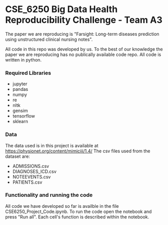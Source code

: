 # CSE_6250 Big Data Health Reproducibility Challenge - Team A3
The paper we are reproducing is "Farsight: Long-term diseases prediction using unstructured clinical nursing notes".

All code in this repo was developed by us. To the best of our knowledge the paper we are reproducing has no publically available code repo.
All code is written in python.

### Required Libraries
- jupyter
- pandas
- numpy 
- re
- nltk
- gensim
- tensorflow
- sklearn

### Data
The data used is in this project is available at https://physionet.org/content/mimiciii/1.4/
The csv files used from the dataset are:
- ADMISSIONS.csv
- DIAGNOSES_ICD.csv
- NOTEEVENTS.csv
- PATIENTS.csv

### Functionality and running the code
All code we have developed so far is availble in the file CSE6250_Project_Code.ipynb. To run the code open the notebook and press "Run all". Each cell's function is described within the notebook.
